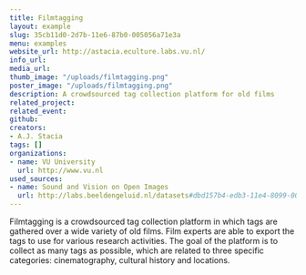```yaml
---
title: Filmtagging
layout: example
slug: 35cb11d0-2d7b-11e6-87b0-005056a71e3a
menu: examples
website_url: http://astacia.eculture.labs.vu.nl/
info_url: 
media_url: 
thumb_image: "/uploads/filmtagging.png"
poster_image: "/uploads/filmtagging.png"
description: A crowdsourced tag collection platform for old films
related_project: 
related_event: 
github: 
creators:
- A.J. Stacia
tags: []
organizations:
- name: VU University
  url: http://www.vu.nl
used_sources:
- name: Sound and Vision on Open Images
  url: http://labs.beeldengeluid.nl/datasets#dbd157b4-edb3-11e4-8099-005056a71e3a
---
```


Filmtagging is a crowdsourced tag collection platform in which tags are gathered over a wide variety of old films. Film experts are able to export the tags to use for various research activities. The goal of the platform is to collect as many tags as possible, which are related to three specific categories: cinematography, cultural history and locations.
